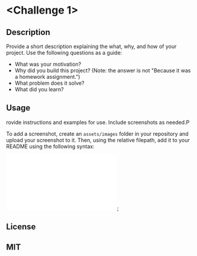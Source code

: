 # <Challenge 1>

## Description

Provide a short description explaining the what, why, and how of your project. Use the following questions as a guide:

- What was your motivation?
- Why did you build this project? (Note: the answer is not "Because it was a homework assignment.")
- What problem does it solve?
- What did you learn?

## Usage

rovide instructions and examples for use. Include screenshots as needed.P

To add a screenshot, create an `assets/images` folder in your repository and upload your screenshot to it. Then, using the relative filepath, add it to your README using the following syntax:

![alt text](./assets/images/screencapture-file-Users-delantetr-UNCC-Bootcamp-Workspace-Challenges-Challenge-1-reimagined-invention-index-html-2023-05-26-11_05_42.pdf);



## License

MIT
---


